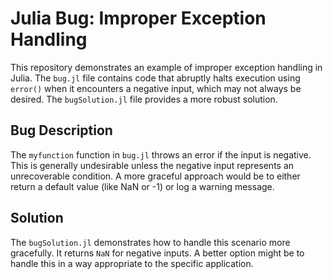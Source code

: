 # Julia Bug: Improper Exception Handling

This repository demonstrates an example of improper exception handling in Julia. The `bug.jl` file contains code that abruptly halts execution using `error()` when it encounters a negative input, which may not always be desired. The `bugSolution.jl` file provides a more robust solution.

## Bug Description
The `myfunction` function in `bug.jl` throws an error if the input is negative.  This is generally undesirable unless the negative input represents an unrecoverable condition.  A more graceful approach would be to either return a default value (like NaN or -1) or log a warning message.

## Solution
The `bugSolution.jl` demonstrates how to handle this scenario more gracefully.  It returns `NaN` for negative inputs. A better option might be to handle this in a way appropriate to the specific application.
